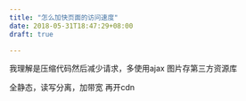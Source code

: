 ```yaml
---
title: "怎么加快页面的访问速度"
date: 2018-05-31T18:47:29+08:00
draft: true

---
```

<!--more-->
我理解是压缩代码然后减少请求，多使用ajax 图片存第三方资源库

全静态，读写分离，加带宽 再开cdn

